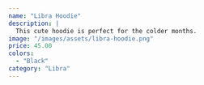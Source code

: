 ```yaml
---
name: "Libra Hoodie"
description: |
  This cute hoodie is perfect for the colder months.
image: "/images/assets/libra-hoodie.png"
price: 45.00
colors:
  - "Black"
category: "Libra"
---
```

